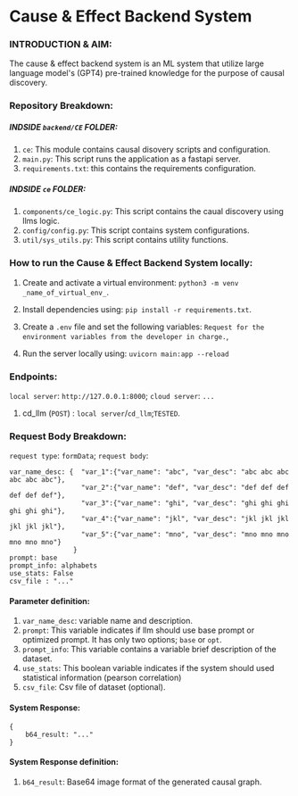 # Cause & Effect Backend System

### INTRODUCTION & AIM:
The cause & effect backend system is an ML system that utilize large language model's (GPT4) pre-trained knowledge for the purpose of causal discovery.

### Repository Breakdown:

##### INDSIDE ```backend/CE``` FOLDER:
1. ```ce```: This module contains causal disovery scripts and configuration.
2. ```main.py```: This script runs the application as a fastapi server.
3. ```requirements.txt```: this contains the requirements configuration.

##### INDSIDE ```ce``` FOLDER:
1. ```components/ce_logic.py```: This script contains the caual discovery using llms logic.
2. ```config/config.py```: This script contains system configurations.
3. ```util/sys_utils.py```: This script contains utility functions.

### How to run the Cause & Effect Backend System locally:
1. Create and activate a virtual environment: ```python3 -m venv _name_of_virtual_env_```.
2. Install dependencies using: ```pip install -r requirements.txt```.
3. Create a ```.env``` file and set the following variables:
    ```Request for the environment variables from the developer in charge.```,
  
5. Run the server locally using: ```uvicorn main:app --reload```

### Endpoints:
```local server```: ```http://127.0.0.1:8000```; 
```cloud server```: ``` ... ```

1. cd_llm (```POST```) : ```local server```/```cd_llm```;```TESTED```.

### Request Body Breakdown:
```request type```: ```formData```; 
```request body```:
```
var_name_desc: {  "var_1":{"var_name": "abc", "var_desc": "abc abc abc abc abc abc"}, 
                  "var_2":{"var_name": "def", "var_desc": "def def def def def def"},            
                  "var_3":{"var_name": "ghi", "var_desc": "ghi ghi ghi ghi ghi ghi"},           
                  "var_4":{"var_name": "jkl", "var_desc": "jkl jkl jkl jkl jkl jkl"},         
                  "var_5":{"var_name": "mno", "var_desc": "mno mno mno mno mno mno"}
                }
prompt: base
prompt_info: alphabets
use_stats: False
csv_file : "..."
```

#### Parameter definition:
1. ```var_name_desc```: variable name and description.
1. ```prompt```: This variable indicates if llm should use base prompt or optimized prompt. It has only two options; ```base``` or ```opt```.
2. ```prompt_info```: This variable contains a variable brief description of the dataset.
3. ```use_stats```: This boolean variable indicates if the system should used statistical information (pearson correlation)
4. ```csv_file```: Csv file of dataset (optional).

#### System Response:
```
{
    b64_result: "..."
}
```
#### System Response definition:
1. ```b64_result```: Base64 image format of the generated causal graph.
